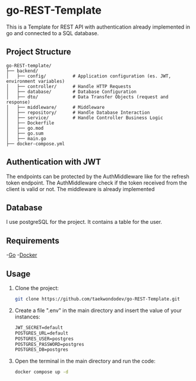 # go-REST-Template
This is a Template for REST API with authentication already implemented in go and connected to a SQL database.

## Project Structure

```
go-REST-template/
├── backend/
│   ├── config/          # Application configuration (es. JWT, environment variables)
│   ├── controller/      # Handle HTTP Requests
│   ├── database/        # Database Configuration
│   ├── dto/             # Data Transfer Objects (request and response)
│   ├── middleware/      # Middleware
│   ├── repository/      # Handle Database Interaction
│   ├── service/         # Handle Controller Business Logic
│   ├── Dockerfile       
│   ├── go.mod           
│   ├── go.sum           
│   ├── main.go         
├── docker-compose.yml   
```

## Authentication with JWT

The endpoints can be protected by the AuthMiddleware like for the refresh token endpoint. The AuthMiddleware check if the token received from the client is valid or not. The middleware is already implemented

## Database

I use postgreSQL for the project. It contains a table for the user.

## Requirements

-[Go](https://go.dev/dl/)
-[Docker](https://docs.docker.com/engine/install/)

## Usage

1. Clone the project:
   ```bash
   git clone https://github.com/taekwondodev/go-REST-Template.git
   ```
3. Create a file ".env" in the main directory and insert the value of your instances:
   ```txt
   JWT_SECRET=default
   POSTGRES_URL=default
   POSTGRES_USER=postgres
   POSTGRES_PASSWORD=postgres
   POSTGRES_DB=postgres
   ```
4. Open the terminal in the main directory and run the code:
   ```bash
   docker compose up -d
   ```
   
